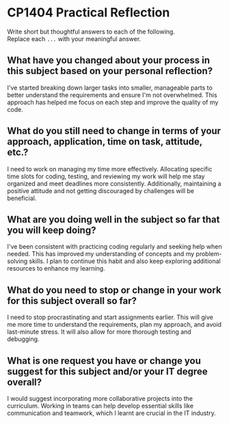 # CP1404 Practical Reflection

Write short but thoughtful answers to each of the following.  
Replace each `...` with your meaningful answer.

## What have you changed about your process in this subject based on your personal reflection?

I've started breaking down larger tasks into smaller, manageable parts to better understand the requirements and ensure 
I'm not overwhelmed. This approach has helped me focus on each step and improve the quality of my code.

## What do you still need to change in terms of your approach, application, time on task, attitude, etc.?

I need to work on managing my time more effectively. Allocating specific time slots for coding, testing, and reviewing 
my work will help me stay organized and meet deadlines more consistently. Additionally, maintaining a positive attitude 
and not getting discouraged by challenges will be beneficial.

## What are you doing well in the subject so far that you will keep doing?

I've been consistent with practicing coding regularly and seeking help when needed. This has improved my understanding 
of concepts and my problem-solving skills. I plan to continue this habit and also keep exploring additional resources 
to enhance my learning.

## What do you need to stop or change in your work for this subject overall so far?

I need to stop procrastinating and start assignments earlier. This will give me more time to understand the 
requirements, plan my approach, and avoid last-minute stress. It will also allow for more thorough testing and 
debugging.

## What is one request you have or change you suggest for this subject and/or your IT degree overall?

I would suggest incorporating more collaborative projects into the curriculum. Working in teams can help develop 
essential skills like communication and teamwork, which I learnt are crucial in the IT industry.

